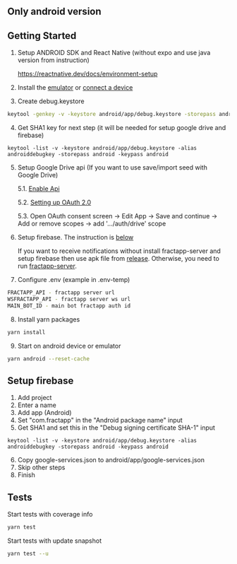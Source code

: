 ## Only android version

## Getting Started

1. Setup ANDROID SDK and React Native (without expo and use java version from instruction)
   
    https://reactnative.dev/docs/environment-setup
    
2. Install the [emulator](https://developer.android.com/studio/run/managing-avds) or [connect a device](https://reactnative.dev/docs/running-on-device)
    
3. Create debug.keystore
```sh
keytool -genkey -v -keystore android/app/debug.keystore -storepass android -alias androiddebugkey -keypass android -keyalg RSA -keysize 2048 -validity 10000
```

4. Get SHA1 key for next step (it will be needed for setup google drive and firebase)
```
keytool -list -v -keystore android/app/debug.keystore -alias androiddebugkey -storepass android -keypass android
```

5. Setup Google Drive api (If you want to use save/import seed with Google Drive) 
   
   5.1. [Enable Api](https://developers.google.com/drive/api/v3/enable-drive-api)
   
   5.2. [Setting up OAuth 2.0](https://support.google.com/cloud/answer/6158849?authuser=1#installedapplications&android&zippy=%2Cnative-applications)
   
   5.3. Open OAuth consent screen -> Edit App -> Save and continue -> Add or remove scopes -> add '.../auth/drive' scope 


6. Setup firebase. The instruction is [below](https://github.com/fractapp/fractapp#setup-firebase)

   If you want to receive notifications without install fractapp-server and setup firebase then use apk file from [release](https://github.com/fractapp/fractapp/releases). Otherwise, you need to run [fractapp-server](https://github.com/fractapp/fractapp-server). 


7. Configure .env (example in .env-temp)
```sh
FRACTAPP_API - fractapp server url
WSFRACTAPP_API - fractapp server ws url
MAIN_BOT_ID - main bot fractapp auth id
```

8. Install yarn packages
```sh
yarn install
```

9. Start on android device or emulator
```sh
yarn android --reset-cache
```

## Setup firebase 

1. Add project
2. Enter a name
3. Add app (Android)
4. Set "com.fractapp" in the "Android package name" input
5. Get SHA1 and set this in the "Debug signing certificate SHA-1" input
```
keytool -list -v -keystore android/app/debug.keystore -alias androiddebugkey -storepass android -keypass android
```
6. Copy google-services.json to android/app/google-services.json
7. Skip other steps
8. Finish

## Tests

Start tests with coverage info
```sh
yarn test
```

Start tests with update snapshot
```sh
yarn test --u
```
